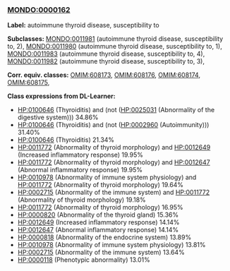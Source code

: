 
### [MONDO:0000162](http://purl.obolibrary.org/obo/MONDO_0000162)
**Label:** autoimmune thyroid disease, susceptibility to

**Subclasses:** [MONDO:0011981](http://purl.obolibrary.org/obo/MONDO_0011981) (autoimmune thyroid disease, susceptibility to, 2), [MONDO:0011980](http://purl.obolibrary.org/obo/MONDO_0011980) (autoimmune thyroid disease, susceptibility to, 1), [MONDO:0011983](http://purl.obolibrary.org/obo/MONDO_0011983) (autoimmune thyroid disease, susceptibility to, 4), [MONDO:0011982](http://purl.obolibrary.org/obo/MONDO_0011982) (autoimmune thyroid disease, susceptibility to, 3), 

**Corr. equiv. classes:** [OMIM:608173](http://purl.obolibrary.org/obo/OMIM_608173), [OMIM:608176](http://purl.obolibrary.org/obo/OMIM_608176), [OMIM:608174](http://purl.obolibrary.org/obo/OMIM_608174), [OMIM:608175](http://purl.obolibrary.org/obo/OMIM_608175), 

**Class expressions from DL-Learner:**

- [HP:0100646](http://purl.obolibrary.org/obo/HP_0100646) (Thyroiditis) and (not ([HP:0025031](http://purl.obolibrary.org/obo/HP_0025031) (Abnormality of the digestive system))) 34.86%
- [HP:0100646](http://purl.obolibrary.org/obo/HP_0100646) (Thyroiditis) and (not ([HP:0002960](http://purl.obolibrary.org/obo/HP_0002960) (Autoimmunity))) 31.40%
- [HP:0100646](http://purl.obolibrary.org/obo/HP_0100646) (Thyroiditis) 21.34%
- [HP:0011772](http://purl.obolibrary.org/obo/HP_0011772) (Abnormality of thyroid morphology) and [HP:0012649](http://purl.obolibrary.org/obo/HP_0012649) (Increased inflammatory response) 19.95%
- [HP:0011772](http://purl.obolibrary.org/obo/HP_0011772) (Abnormality of thyroid morphology) and [HP:0012647](http://purl.obolibrary.org/obo/HP_0012647) (Abnormal inflammatory response) 19.95%
- [HP:0010978](http://purl.obolibrary.org/obo/HP_0010978) (Abnormality of immune system physiology) and [HP:0011772](http://purl.obolibrary.org/obo/HP_0011772) (Abnormality of thyroid morphology) 19.64%
- [HP:0002715](http://purl.obolibrary.org/obo/HP_0002715) (Abnormality of the immune system) and [HP:0011772](http://purl.obolibrary.org/obo/HP_0011772) (Abnormality of thyroid morphology) 19.18%
- [HP:0011772](http://purl.obolibrary.org/obo/HP_0011772) (Abnormality of thyroid morphology) 16.95%
- [HP:0000820](http://purl.obolibrary.org/obo/HP_0000820) (Abnormality of the thyroid gland) 15.36%
- [HP:0012649](http://purl.obolibrary.org/obo/HP_0012649) (Increased inflammatory response) 14.14%
- [HP:0012647](http://purl.obolibrary.org/obo/HP_0012647) (Abnormal inflammatory response) 14.14%
- [HP:0000818](http://purl.obolibrary.org/obo/HP_0000818) (Abnormality of the endocrine system) 13.89%
- [HP:0010978](http://purl.obolibrary.org/obo/HP_0010978) (Abnormality of immune system physiology) 13.81%
- [HP:0002715](http://purl.obolibrary.org/obo/HP_0002715) (Abnormality of the immune system) 13.64%
- [HP:0000118](http://purl.obolibrary.org/obo/HP_0000118) (Phenotypic abnormality) 13.01%



